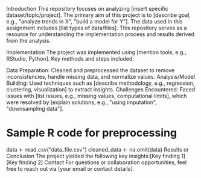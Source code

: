 Introduction
This repository focuses on analyzing [insert specific dataset/topic/project]. The primary aim of this project is to [describe goal, e.g., "analyze trends in X", "build a model for Y"]. The data used in this assignment includes [list types of data/files]. This repository serves as a resource for understanding the implementation process and results derived from the analysis.

Implementation
The project was implemented using [mention tools, e.g., RStudio, Python]. Key methods and steps included:

Data Preparation: Cleaned and preprocessed the dataset to remove inconsistencies, handle missing data, and normalize values.
Analysis/Model Building: Used techniques such as [describe methodology, e.g., regression, clustering, visualization] to extract insights.
Challenges Encountered: Faced issues with [list issues, e.g., missing values, computational limits], which were resolved by [explain solutions, e.g., "using imputation", "downsampling data"].
# Sample R code for preprocessing
data <- read.csv("data_file.csv")
cleaned_data <- na.omit(data)
Results or Conclusion
The project yielded the following key insights:[Key finding 1]
[Key finding 2]
Contact
For questions or collaboration opportunities, feel free to reach out via [your email or contact details].
